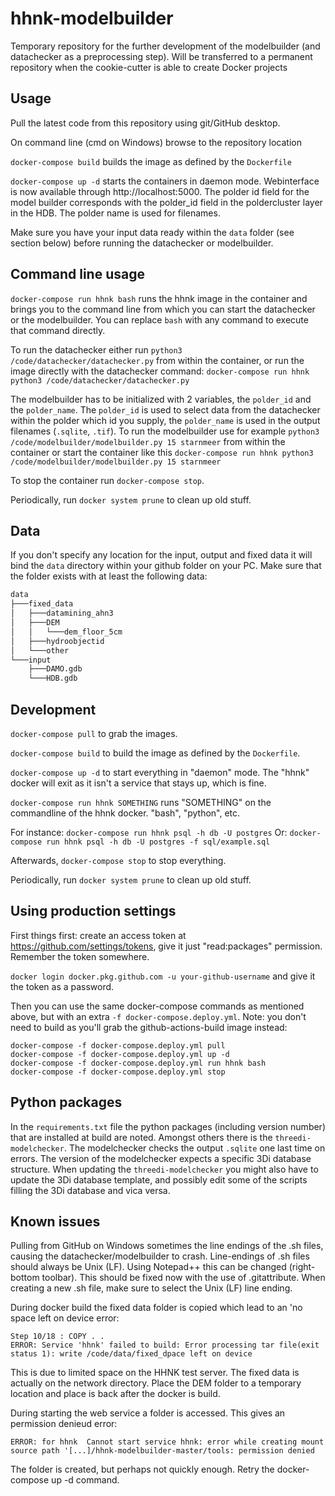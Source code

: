 # hhnk-modelbuilder

Temporary repository for the further development of the modelbuilder (and
datachecker as a preprocessing step). Will be transferred to a permanent
repository when the cookie-cutter is able to create Docker projects

## Usage

Pull the latest code from this repository using git/GitHub desktop.

On command line (cmd on Windows) browse to the repository location

`docker-compose build` builds the image as defined by the `Dockerfile`

`docker-compose up -d` starts the containers in daemon mode. Webinterface is now available through http://localhost:5000. The polder id field for the model builder corresponds with the polder_id field in the poldercluster layer in the HDB. The polder name is used for filenames.

Make sure you have your input data ready within the `data` folder (see section below) before running the datachecker or modelbuilder.

## Command line usage

`docker-compose run hhnk bash` runs the hhnk image in the container and brings you to the command line from which you can start the datachecker or the modelbuilder. You can replace `bash` with any command to execute that command directly.

To run the datachecker either run `python3 /code/datachecker/datachecker.py` from within the container, or run the image directly with the datachecker command: `docker-compose run hhnk python3 /code/datachecker/datachecker.py`

The modelbuilder has to be initialized with 2 variables, the `polder_id` and the `polder_name`. The `polder_id` is used to select data from the datachecker within the polder which id you supply, the `polder_name` is used in the output filenames (`.sqlite`, `.tif`). To run the modelbuilder use for example `python3 /code/modelbuilder/modelbuilder.py 15 starnmeer` from within the container or start the container like this `docker-compose run hhnk python3 /code/modelbuilder/modelbuilder.py 15 starnmeer`

To stop the container run `docker-compose stop`.

Periodically, run `docker system prune` to clean up old stuff.

## Data
If you don't specify any location for the input, output and fixed data it will bind the `data` directory within your github folder on your PC.
Make sure that the folder exists with at least the following data:

```bash
data
├───fixed_data
│   ├───datamining_ahn3
│   ├───DEM
│   │   └───dem_floor_5cm
│   ├───hydroobjectid
│   └───other
└───input
    ├───DAMO.gdb
    └───HDB.gdb
```

## Development

`docker-compose pull` to grab the images.

`docker-compose build` to build the image as defined by the `Dockerfile`.

`docker-compose up -d` to start everything in "daemon" mode. The "hhnk" docker
will exit as it isn't a service that stays up, which is fine.

`docker-compose run hhnk SOMETHING` runs "SOMETHING" on the commandline of the
hhnk docker. "bash", "python", etc.

For instance: `docker-compose run hhnk psql -h db -U postgres`
Or: `docker-compose run hhnk psql -h db -U postgres -f sql/example.sql`


Afterwards, `docker-compose stop` to stop everything.

Periodically, run `docker system prune` to clean up old stuff.


## Using production settings

First things first: create an access token at
https://github.com/settings/tokens, give it just "read:packages"
permission. Remember the token somewhere.

`docker login docker.pkg.github.com -u your-github-username` and give it the
token as a password.

Then you can use the same docker-compose commands as mentioned above, but with
an extra `-f docker-compose.deploy.yml`. Note: you don't need to build as
you'll grab the github-actions-build image instead:

	docker-compose -f docker-compose.deploy.yml pull
	docker-compose -f docker-compose.deploy.yml up -d
	docker-compose -f docker-compose.deploy.yml run hhnk bash
	docker-compose -f docker-compose.deploy.yml stop

## Python packages
In the `requirements.txt` file the python packages (including version number) that are installed at build are noted. Amongst others there is the `threedi-modelchecker`. The modelchecker checks the output `.sqlite` one last time on errors. The version of the modelchecker expects a specific 3Di database structure. When updating the `threedi-modelchecker` you might also have to update the 3Di database template, and possibly edit some of the scripts filling the 3Di database and vica versa.

## Known issues
Pulling from GitHub on Windows sometimes the line endings of the .sh files, causing the datachecker/modelbuilder to crash. Line-endings of .sh files should always be Unix (LF). Using Notepad++ this can be changed (right-bottom toolbar). This should be fixed now with the use of .gitattribute. When creating a new .sh file, make sure to select the Unix (LF) line ending.

During docker build the fixed data folder is copied which lead to an 'no space left on device error:

	Step 10/18 : COPY . .
	ERROR: Service 'hhnk' failed to build: Error processing tar file(exit status 1): write /code/data/fixed_dpace left on device

This is due to limited space on the HHNK test server. The fixed data is actually on the network directory. Place the DEM folder to a temporary location and place is back after the docker is build.

During starting the web service a folder is accessed. This gives an permission denieud error:

	ERROR: for hhnk  Cannot start service hhnk: error while creating mount source path '[...]/hhnk-modelbuilder-master/tools: permission denied

The folder is created, but perhaps not quickly enough. Retry the docker-compose up -d command.

